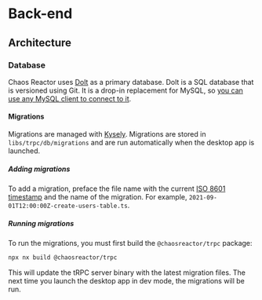# Back-end

## Architecture

### Database

Chaos Reactor uses [Dolt](https://docs.dolthub.com) as a primary database. Dolt is a SQL database that is versioned using Git. It is a drop-in replacement for MySQL, so [you can use any MySQL client to connect to it](https://docs.dolthub.com/sql-reference/supported-clients/clients).

#### Migrations

Migrations are managed with [Kysely](https://koskimas.github.io/kysely/index.html#migrations). Migrations are stored in `libs/trpc/db/migrations` and are run automatically when the desktop app is launched.

##### Adding migrations

To add a migration, preface the file name with the current [ISO 8601 timestamp](https://developer.mozilla.org/en-US/docs/Web/JavaScript/Reference/Global_Objects/Date/toISOString) and the name of the migration. For example, `2021-09-01T12:00:00Z-create-users-table.ts`.

##### Running migrations

To run the migrations, you must first build the `@chaosreactor/trpc` package:

```bash
npx nx build @chaosreactor/trpc
```

This will update the tRPC server binary with the latest migration files. The next
time you launch the desktop app in dev mode, the migrations will be run.
